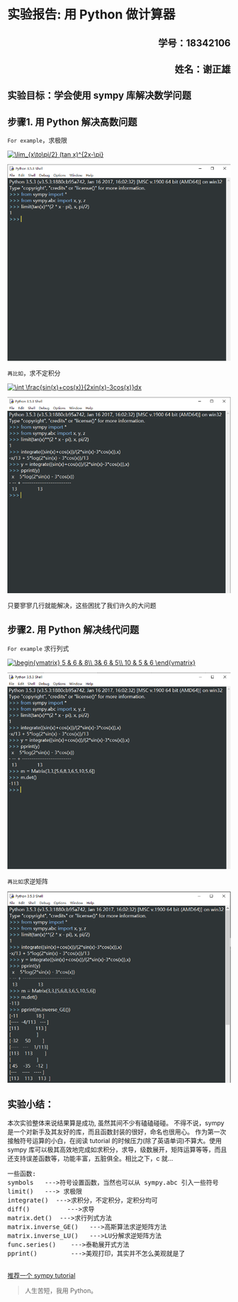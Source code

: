 # 实验报告: 用 Python 做计算器


<h2 align = "right">学号：18342106 </h2>
<h2 align = 'right'>姓名：谢正雄</h2>

## 实验目标：学会使用 sympy 库解决数学问题

## 步骤1. 用 Python 解决高数问题

`For example`，求极限

<a href="https://www.codecogs.com/eqnedit.php?latex=\lim_{x\to\pi/2}&space;(tan&space;x)^{2x-\pi}" target="_blank"><img src="https://latex.codecogs.com/gif.latex?\lim_{x\to\pi/2}&space;(tan&space;x)^{2x-\pi}" title="\lim_{x\to\pi/2} (tan x)^{2x-\pi}" /></a>

![](images/lim.png)

`再比如`，求不定积分

<a href="https://www.codecogs.com/eqnedit.php?latex=\int&space;\frac{sin(x)&plus;cos(x)}{2xin(x)-3cos(x)}dx" target="_blank"><img src="https://latex.codecogs.com/gif.latex?\int&space;\frac{sin(x)&plus;cos(x)}{2xin(x)-3cos(x)}dx" title="\int \frac{sin(x)+cos(x)}{2xin(x)-3cos(x)}dx" /></a>

![](images/inte.png)

只要寥寥几行就能解决，这些困扰了我们许久的大问题

## 步骤2. 用 Python 解决线代问题

`For example` 求行列式

<a href="https://www.codecogs.com/eqnedit.php?latex=\begin{vmatrix}&space;5&space;&&space;6&space;&&space;8\\&space;3&&space;6&space;&&space;5\\&space;10&space;&&space;5&space;&&space;6&space;\end{vmatrix}" target="_blank"><img src="https://latex.codecogs.com/gif.latex?\begin{vmatrix}&space;5&space;&&space;6&space;&&space;8\\&space;3&&space;6&space;&&space;5\\&space;10&space;&&space;5&space;&&space;6&space;\end{vmatrix}" title="\begin{vmatrix} 5 & 6 & 8\\ 3& 6 & 5\\ 10 & 5 & 6 \end{vmatrix}" /></a>

![](images/det.png)

`再比如`求逆矩阵

![](images/inverse.png)

## 实验小结：
本次实验整体来说结果算是成功, 虽然其间不少有磕磕碰碰。 不得不说，sympy 是一个对新手及其友好的库，而且函数封装的很好，命名也很用心。
作为第一次接触符号运算的小白，在阅读 tutorial 的时候压力(除了英语单词)不算大。使用 sympy 库可以极其高效地完成如求积分，求导，级数展开，矩阵运算等等，而且还支持误差函数等，功能丰富，五脏俱全。相比之下，c 就...

<pre>
一些函数:
symbols   --->符号设置函数，当然也可以从 sympy.abc 引入一些符号
limit()   ---> 求极限
integrate()  --->求积分，不定积分，定积分均可
diff()          --->求导
matrix.det()  --->求行列式方法
matrix.inverse_GE()   --->高斯算法求逆矩阵方法
matrix.inverse_LU()   --->LU分解求逆矩阵方法
func.series()    --->泰勒展开式方法
pprint()         --->美观打印，其实并不怎么美观就是了

</pre>

<a href= "http://www.asmeurer.com/sympy_doc/dev-py3k/tutorial/tutorial.zh.html" > 
推荐一个 sympy tutorial</a>


>人生苦短，我用 Python。

